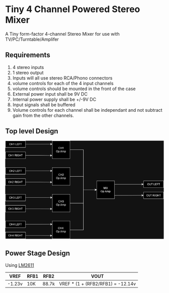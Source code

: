 # Tiny 4 Channel Powered Stereo Mixer

A Tiny form-factor 4-channel Stereo Mixer for use with TV/PC/Turntable/Amplifer

## Requirements

1. 4 stereo inputs
2. 1 stereo output
3. Inputs will all use stereo RCA/Phono connectors
4. volume controls for each of the 4 input channels
5. volume controls should be mounted in the front of the case
6. External power input shall be 9V DC
7. Internal power supply shall be +/-9V DC
8. Input signals shall be buffered
9. Volume controls for each channel shall  be independant and not subtract gain from the other channels.
  
## Top level Design

![](BlockDiagram.drawio.png)

## Power Stage Design

Using [LM2611](https://www.ti.com/lit/ds/symlink/lm2611.pdf)

|VREF|RFB1|RFB2|VOUT|
|-|-|-|-|
|-1.23v|10K|88.7k|VREF * (1 + (RFB2/RFB1)  = -12.14v|
